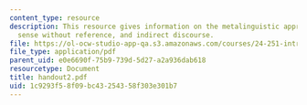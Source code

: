 ```yaml
---
content_type: resource
description: This resource gives information on the metalinguistic approach to identity,
  sense without reference, and indirect discourse.
file: https://ol-ocw-studio-app-qa.s3.amazonaws.com/courses/24-251-introduction-to-philosophy-of-language-spring-2005/1c9293f58f09bc43254358f303e301b7_handout2.pdf
file_type: application/pdf
parent_uid: e0e6690f-75b9-739d-5d27-a2a936dab618
resourcetype: Document
title: handout2.pdf
uid: 1c9293f5-8f09-bc43-2543-58f303e301b7
---
```

